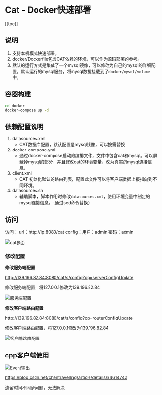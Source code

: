 # Cat - Docker快速部署

[[toc]]

## 说明

1. 支持本机模式快速部署。
2. docker/Dockerfile包含CAT依赖的环境，可以作为源码部署的参考。
3. 默认的运行方式是集成了一个mysql镜像，可以修改为自己的mysql的详细配置。默认运行的mysql服务，将mysql数据挂载到了`docker/mysql/volume`中。

## 容器构建

```bash
cd docker
docker-compose up -d
```

## 依赖配置说明

1. datasources.xml
    - CAT数据库配置，默认配置是mysql镜像，可以按需替换
2. docker-compose.yml
    - 通过docker-compose启动的编排文件，文件中包含cat和mysql。可以屏蔽掉mysql的部分，并且修改cat的环境变量，改为真实的mysql连接信息。
3. client.xml
    - CAT 初始化默认的路由列表，配置此文件可以将客户端数据上报指向到不同环境。
4. datasources.sh
    - 辅助脚本，脚本作用时修改`datasources.xml`，使用环境变量中制定的mysql连接信息。（通过sed命令替换）

## 访问

访问：
url：http://ip:8080/cat
config：用户：admin 密码：admin

![cat界面](/_images/micro-services/middleware/cat/server/cat界面.png)

### 修改配置

**修改服务端配置**

http://139.196.82.84:8080/cat/s/config?op=serverConfigUpdate

修改服务端配置，将127.0.0.1修改为139.196.82.84

![服务端配置](/_images/micro-services/middleware/cat/server/服务端配置.png)

**修改客户端路由配置**

http://139.196.82.84:8080/cat/s/config?op=routerConfigUpdate

修改客户端路由配置，将127.0.0.1修改为139.196.82.84

![客户端路由配置](/_images/micro-services/middleware/cat/server/客户端路由配置.png)

## cpp客户端使用

![Event输出](/_images/micro-services/middleware/cat/server/Event输出.png)

https://blog.csdn.net/chentravelling/article/details/84614743

遗留时间不同步问题，无法解决
